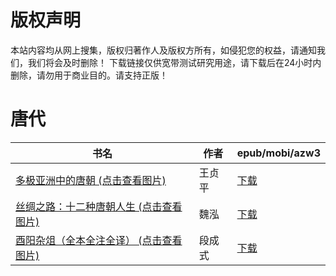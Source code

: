 # 版权声明

本站内容均从网上搜集，版权归著作人及版权方所有，如侵犯您的权益，请通知我们，我们将会及时删除！ 下载链接仅供宽带测试研究用途，请下载后在24小时内删除，请勿用于商业目的。请支持正版！

# 唐代

| 书名 | 作者 | epub/mobi/azw3 |
| --- | --- | --- |
| [多极亚洲中的唐朝 (点击查看图片)](https://www.dushupai.com/attachment/2024/06/11/36d43ddad9641c50.jpg) | 王贞平 | [下载](https://url89.ctfile.com/f/31084289-1375512703-66fba9?p=8866) |
| [丝绸之路：十二种唐朝人生 (点击查看图片)](https://www.dushupai.com/attachment/2024/06/11/72be0c37c8e36c14.jpg) | 魏泓 | [下载](https://url89.ctfile.com/f/31084289-1375513810-ba6f6d?p=8866) |
| [酉阳杂俎（全本全注全译） (点击查看图片)](https://www.dushupai.com/attachment/2024/06/07/345ef2af63c9f4a7.jpg) | 段成式 | [下载](https://url89.ctfile.com/f/31084289-1357043302-be1cec?p=8866) |
